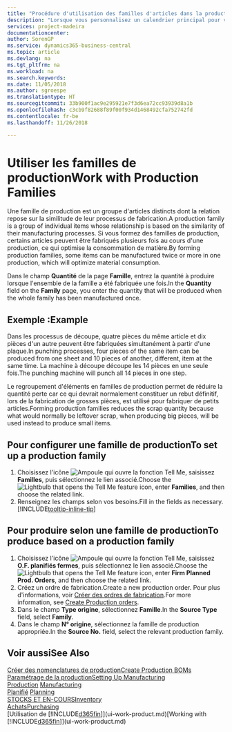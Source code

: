 ```yaml
---
title: "Procédure d'utilisation des familles d'articles dans la production | Microsoft Docs"
description: "Lorsque vous personnalisez un calendrier principal pour votre société ou pour l'un de ses partenaires commerciaux, votre tâche consiste essentiellement à modifier le statut des jours ouvrés et chômés."
services: project-madeira
documentationcenter: 
author: SorenGP
ms.service: dynamics365-business-central
ms.topic: article
ms.devlang: na
ms.tgt_pltfrm: na
ms.workload: na
ms.search.keywords: 
ms.date: 11/05/2018
ms.author: sgroespe
ms.translationtype: HT
ms.sourcegitcommit: 33b900f1ac9e295921e7f3d6ea72cc93939d8a1b
ms.openlocfilehash: c3cb9f82688f89f00f934d1468492cfa752742fd
ms.contentlocale: fr-be
ms.lasthandoff: 11/26/2018

---
```

# <a name="work-with-production-families"></a><span data-ttu-id="52694-103">Utiliser les familles de production</span><span class="sxs-lookup"><span data-stu-id="52694-103">Work with Production Families</span></span>
<span data-ttu-id="52694-104">Une famille de production est un groupe d'articles distincts dont la relation repose sur la similitude de leur processus de fabrication.</span><span class="sxs-lookup"><span data-stu-id="52694-104">A production family is a group of individual items whose relationship is based on the similarity of their manufacturing processes.</span></span> <span data-ttu-id="52694-105">Si vous formez des familles de production, certains articles peuvent être fabriqués plusieurs fois au cours d'une production, ce qui optimise la consommation de matière.</span><span class="sxs-lookup"><span data-stu-id="52694-105">By forming production families, some items can be manufactured twice or more in one production, which will optimize material consumption.</span></span>

<span data-ttu-id="52694-106">Dans le champ **Quantité** de la page **Famille**, entrez la quantité à produire lorsque l'ensemble de la famille a été fabriquée une fois.</span><span class="sxs-lookup"><span data-stu-id="52694-106">In the **Quantity** field on the **Family** page, you enter the quantity that will be produced when the whole family has been manufactured once.</span></span>

## <a name="example"></a><span data-ttu-id="52694-107">Exemple :</span><span class="sxs-lookup"><span data-stu-id="52694-107">Example</span></span>
<span data-ttu-id="52694-108">Dans les processus de découpe, quatre pièces du même article et dix pièces d'un autre peuvent être fabriquées simultanément à partir d'une plaque.</span><span class="sxs-lookup"><span data-stu-id="52694-108">In punching processes, four pieces of the same item can be produced from one sheet and 10 pieces of another, different, item at the same time.</span></span> <span data-ttu-id="52694-109">La machine à découpe découpe les 14 pièces en une seule fois.</span><span class="sxs-lookup"><span data-stu-id="52694-109">The punching machine will punch all 14 pieces in one step.</span></span>

<span data-ttu-id="52694-110">Le regroupement d'éléments en familles de production permet de réduire la quantité perte car ce qui devrait normalement constituer un rebut définitif, lors de la fabrication de grosses pièces, est utilisé pour fabriquer de petits articles.</span><span class="sxs-lookup"><span data-stu-id="52694-110">Forming production families reduces the scrap quantity because what would normally be leftover scrap, when producing big pieces, will be used instead to produce small items.</span></span>

## <a name="to-set-up-a-production-family"></a><span data-ttu-id="52694-111">Pour configurer une famille de production</span><span class="sxs-lookup"><span data-stu-id="52694-111">To set up a production family</span></span>
1. <span data-ttu-id="52694-112">Choisissez l'icône ![Ampoule qui ouvre la fonction Tell Me](media/ui-search/search_small.png "Dites-moi ce que vous voulez faire"), saisissez **Familles**, puis sélectionnez le lien associé.</span><span class="sxs-lookup"><span data-stu-id="52694-112">Choose the ![Lightbulb that opens the Tell Me feature](media/ui-search/search_small.png "Tell me what you want to do") icon, enter **Families**, and then choose the related link.</span></span>
2. <span data-ttu-id="52694-113">Renseignez les champs selon vos besoins.</span><span class="sxs-lookup"><span data-stu-id="52694-113">Fill in the fields as necessary.</span></span> [!INCLUDE[tooltip-inline-tip](includes/tooltip-inline-tip_md.md)]

## <a name="to-produce-based-on-a-production-family"></a><span data-ttu-id="52694-114">Pour produire selon une famille de production</span><span class="sxs-lookup"><span data-stu-id="52694-114">To produce based on a production family</span></span>
1. <span data-ttu-id="52694-115">Choisissez l'icône ![Ampoule qui ouvre la fonction Tell Me](media/ui-search/search_small.png "Dites-moi ce que vous voulez faire"), saisissez **O.F. planifiés fermes**, puis sélectionnez le lien associé.</span><span class="sxs-lookup"><span data-stu-id="52694-115">Choose the ![Lightbulb that opens the Tell Me feature](media/ui-search/search_small.png "Tell me what you want to do") icon, enter **Firm Planned Prod. Orders**, and then choose the related link.</span></span>
2. <span data-ttu-id="52694-116">Créez un ordre de fabrication.</span><span class="sxs-lookup"><span data-stu-id="52694-116">Create a new production order.</span></span> <span data-ttu-id="52694-117">Pour plus d'informations, voir [Créer des ordres de fabrication](production-how-to-create-production-orders.md).</span><span class="sxs-lookup"><span data-stu-id="52694-117">For more information, see [Create Production orders](production-how-to-create-production-orders.md).</span></span>
3. <span data-ttu-id="52694-118">Dans le champ **Type origine**, sélectionnez **Famille**.</span><span class="sxs-lookup"><span data-stu-id="52694-118">In the **Source Type** field, select **Family**.</span></span>  
4. <span data-ttu-id="52694-119">Dans le champ **N° origine**, sélectionnez la famille de production appropriée.</span><span class="sxs-lookup"><span data-stu-id="52694-119">In the **Source No.** field, select the relevant production family.</span></span>

## <a name="see-also"></a><span data-ttu-id="52694-120">Voir aussi</span><span class="sxs-lookup"><span data-stu-id="52694-120">See Also</span></span>
[<span data-ttu-id="52694-121">Créer des nomenclatures de production</span><span class="sxs-lookup"><span data-stu-id="52694-121">Create Production BOMs</span></span>](production-how-to-create-production-boms.md)  
[<span data-ttu-id="52694-122">Paramétrage de la production</span><span class="sxs-lookup"><span data-stu-id="52694-122">Setting Up Manufacturing</span></span>](production-configure-production-processes.md)  
<span data-ttu-id="52694-123">[Production](production-manage-manufacturing.md)  </span><span class="sxs-lookup"><span data-stu-id="52694-123">[Manufacturing](production-manage-manufacturing.md)  </span></span>  
<span data-ttu-id="52694-124">[Planifié](production-planning.md) </span><span class="sxs-lookup"><span data-stu-id="52694-124">[Planning](production-planning.md) </span></span>  
[<span data-ttu-id="52694-125">STOCKS ET EN-COURS</span><span class="sxs-lookup"><span data-stu-id="52694-125">Inventory</span></span>](inventory-manage-inventory.md)  
[<span data-ttu-id="52694-126">Achats</span><span class="sxs-lookup"><span data-stu-id="52694-126">Purchasing</span></span>](purchasing-manage-purchasing.md)  
<span data-ttu-id="52694-127">[Utilisation de [!INCLUDE[d365fin](includes/d365fin_md.md)]](ui-work-product.md)</span><span class="sxs-lookup"><span data-stu-id="52694-127">[Working with [!INCLUDE[d365fin](includes/d365fin_md.md)]](ui-work-product.md)</span></span>

